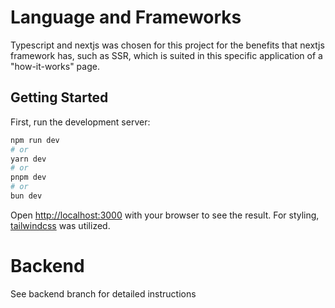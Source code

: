 # Language and Frameworks

Typescript and nextjs was chosen for this project for the benefits that nextjs framework has, such as SSR, which is suited in this specific application of a "how-it-works" page.

## Getting Started

First, run the development server:

```bash
npm run dev
# or
yarn dev
# or
pnpm dev
# or
bun dev
```
Open [http://localhost:3000](http://localhost:3000) with your browser to see the result.
For styling, [tailwindcss](https://tailwindcss.com/) was utilized. 

# Backend
See backend branch for detailed instructions


